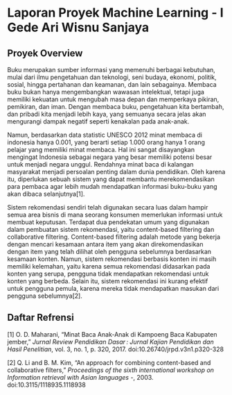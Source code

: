 # Laporan Proyek Machine Learning - I Gede Ari Wisnu Sanjaya



##  Proyek Overview

Buku merupakan sumber informasi yang memenuhi berbagai kebutuhan, mulai dari ilmu pengetahuan dan teknologi, seni budaya, ekonomi, politik, sosial, hingga pertahanan dan keamanan, dan lain sebagainya. Membaca buku bukan hanya mengembangkan wawasan intelektual, tetapi juga memiliki kekuatan untuk mengubah masa depan dan memperkaya pikiran, pemikiran, dan iman. Dengan membaca buku, pengetahuan kita bertambah, dan pribadi kita menjadi lebih kaya, yang semuanya secara jelas akan mengurangi dampak negatif seperti kenakalan pada anak-anak.

Namun, berdasarkan data statistic UNESCO 2012 minat membaca di indonesia hanya 0.001, yang berarti setiap 1.000 orang hanya 1 orang  pelajar yang memiliki minat membaca. Hal ini sangat disayangkan mengingat Indonesia sebagai negara yang besar memiliki potensi besar untuk menjadi negara unggul. Rendahnya minat baca di kalangan masyarakat menjadi persoalan penting dalam dunia pendidikan. Oleh karena itu, diperlukan sebuah sistem yang dapat membantu merekomendasikan para pembaca agar lebih mudah mendapatkan informasi buku-buku yang akan dibaca selanjutnya[1].

Sistem rekomendasi sendiri telah digunakan secara luas dalam hampir semua area bisnis di mana seorang konsumen memerlukan informasi untuk membuat keputusan. Terdapat dua pendekatan umum yang digunakan dalam pembuatan sistem rekomendasi, yaitu content-based filtering dan collaborative filtering. Content-based filtering adalah metode yang bekerja dengan mencari kesamaan antara item yang akan direkomendasikan dengan item yang telah dilihat oleh pengguna sebelumnya berdasarkan kesamaan konten. Namun, sistem rekomendasi berbasis konten ini masih memiliki kelemahan, yaitu karena semua rekomendasi didasarkan pada konten yang serupa, pengguna tidak mendapatkan rekomendasi untuk konten yang berbeda. Selain itu, sistem rekomendasi ini kurang efektif untuk pengguna pemula, karena mereka tidak mendapatkan masukan dari pengguna sebelumnya[2].









## Daftar Refrensi

[1] O. D. Maharani, “Minat Baca Anak-Anak di Kampoeng Baca Kabupaten jember,” *Jurnal Review Pendidikan Dasar : Jurnal Kajian Pendidikan dan Hasil Penelitian*, vol. 3, no. 1, p. 320, 2017. doi:10.26740/jrpd.v3n1.p320-328 

[2] Q. Li and B. M. Kim, “An approach for combining content-based and collaborative filters,” *Proceedings of the sixth international workshop on Information retrieval with Asian languages -*, 2003. doi:10.3115/1118935.1118938 

